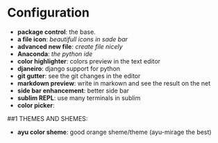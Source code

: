 Configuration
====

- **package control**: the base.
- **a file icon**: *beautifull icons in sade bar*
- **advanced new file**: *create file nicely*
- **Anaconda**: *the python ide*
- **color highlighter**: colors preview in the text editor
- **djaneiro**: django support for python
- **git gutter**: see the git changes in the editor
- **markdown preview**: write in markown and see the result on the net
- **side bar enhancement**: better side bar
- **sublim REPL**: use many terminals in sublim
- **color picker**:

##1 THEMES AND SHEMES:

- **ayu color sheme**: good orange sheme/theme (ayu-mirage the best)